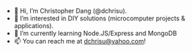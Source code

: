 - 👋 Hi, I’m Christopher Dang (@dchrisu).
- 👀 I’m interested in DIY solutions (microcomputer projects & applications).
- 🌱 I’m currently learning Node.JS/Express and MongoDB
- 📫 You can reach me at dchrisu@yahoo.com!

<!---
dchrisu/dchrisu is a ✨ special ✨ repository because its `README.md` (this file) appears on your GitHub profile.
You can click the Preview link to take a look at your changes.
--->
